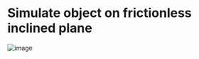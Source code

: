 # Simulate object on frictionless inclined plane

![image](https://github.com/JamesBremner/so77862179/assets/2046227/87fcfd22-74eb-4079-ab9c-33fa60e6a66b)


